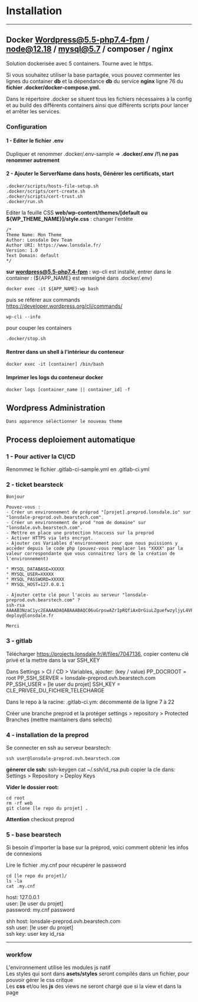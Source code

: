 # Installation  

****

## Docker Wordpress@5.5-php7.4-fpm / node@12.18 / mysql@5.7 / composer / nginx

Solution dockerisée avec 5 containers. Tourne avec le https.

Si vous souhaitez utiliser la base partagée, vous pouvez commenter les lignes du container **db** et la dépendance **db** du service **nginx** ligne 76 du **fichier .docker/docker-compose.yml.**

Dans le répertoire .docker se situent tous les fichiers nécessaires à la config et au build des différents containers ainsi que différents scripts pour lancer et arrêter les services.

### Configuration

#### 1 - Editer le fichier .env

Dupliquer et renommer .docker/.env-sample => **.docker/.env** **/!\ ne pas renommer autrement**


#### 2 - Ajouter le ServerName dans hosts, Générer les certificats, start
```
.docker/scripts/hosts-file-setup.sh
.docker/scripts/cert-create.sh
.docker/scripts/cert-trust.sh
.docker/run.sh
```

Editer la feuille CSS **web/wp-content/themes/[default ou ${WP_THEME_NAME}]/style.css** : changer l'entête

```
/*
Theme Name: Mon Theme
Author: Lonsdale Dev Team
Author URI: https://www.lonsdale.fr/
Version: 1.0
Text Domain: default
*/
```

**sur wordpress@5.5-php7.4-fpm :** wp-cli est installé, entrer dans le container : (${APP_NAME} est renseigné dans .docker/.env)
```
docker exec -it ${APP_NAME}-wp bash
```
puis se référer aux commands https://developer.wordpress.org/cli/commands/
```
wp-cli --info
```

pour couper les containers
```
.docker/stop.sh
```

#### Rentrer dans un shell à l'intérieur du conteneur
```
docker exec -it [container] /bin/bash
```

#### Imprimer les logs du conteneur docker
```
docker logs [container_name || container_id] -f
```


## Wordpress Administration
```
Dans apparence séléctionner le nouveau theme
```

## Process deploiement automatique

### 1 - Pour activer la CI/CD
Renommez le fichier .gitlab-ci-sample.yml en .gitlab-ci.yml

### 2 - ticket bearsteck
```
Bonjour

Pouvez-vous :
- Créer un environnement de préprod "[projet].preprod.lonsdale.io" sur "lonsdale-preprod.ovh.bearstech.com".
- Créer un environnement de prod "nom de domaine" sur "lonsdale.ovh.bearstech.com".
- Mettre en place une protection htaccess sur la preprod
- Activer HTTPS via lets encrypt.
- Ajouter ces Variables d'environnement pour que nous puissions y accéder depuis le code php (pouvez-vous remplacer les "XXXX" par la valeur correspondante que vous connaitrez lors de la création de l'environnement)

° MYSQL_DATABASE=XXXXX
° MYSQL_USER=XXXXX
° MYSQL_PASSWORD=XXXXX
° MYSQL_HOST=127.0.0.1

- Ajouter cette clé pour l'accès au serveur "lonsdale-preprod.ovh.bearstech.com" ?
ssh-rsa AAAAB3NzaC1yc2EAAAADAQABAAABAQC06uGrpswAZrIpRQfiAxOrGiuLZguefwzyljyL4VPlBo+YPNl7vcJB3NeQ2DllWH7khHCkYHk0+RoXL2mRembUlfMwT5+CZyDRuD26QAPwVFBRVqOuZW+WAP0XK9+prMJobQqtV7B0JcrzRLTiLZ3lcCtPqnuJEWEJ3mTTMCmD53Htnkh7w1t0arEaXedBDkQ4LXqbNCjz8PU1lxDf5V/bzoDGGTNBHW3bEqNEUF8KqRqDbh8vDE4JwVWalR5ypZdH0dfcAjG6YLD+fi+MnqMOjMjZSWmj6PNVe537zPXwGiqPCwHl7eVrHA0+dUVQ1cRAJfM7HIOzIqR6j/JxLkc7 deploy@lonsdale.fr

Merci
```

### 3 - gitlab

Télécharger https://projects.lonsdale.fr/#/files/7047136, copier contenu clé privé et la mettre dans la var SSH_KEY

Dans Settings > CI / CD > Variables, ajouter: (key / value)
PP_DOCROOT = root
PP_SSH_SERVER = lonsdale-preprod.ovh.bearstech.com
PP_SSH_USER = [le user du projet]
SSH_KEY = CLE_PRIVEE_DU_FICHIER_TELECHARGE

Dans le repo à la racine: .gitlab-ci.ym:
décommenté de la ligne 7 à 22

Créer une branche preprod et la protéger
settings > repository > Protected Branches (mettre maintainers dans selects) 

### 4 - installation de la preprod

Se connecter en ssh au serveur bearstech:
```
ssh user@lonsdale-preprod.ovh.bearstech.com
```

**génerer cle ssh:**
ssh-keygen
cat ~/.ssh/id_rsa.pub 
copier la cle dans:
Settings > Repository > Deploy Keys

**Vider le dossier root:**
```
cd root
rm -rf web
git clone [le repo du projet] .
```

**Attention** checkout preprod

### 5 - base bearstech
Si besoin d'importer la base sur la préprod, voici comment obtenir les infos de connexions

Lire le fichier .my.cnf pour récupérer le password
```
cd [le repo du projet]/
ls -la
cat .my.cnf
```

host: 127.0.0.1  
user: [le user du projet]  
password: my.cnf password  
  
shh host: lonsdale-preprod.ovh.bearstech.com  
ssh user: [le user du projet]  
ssh key: user key id_rsa  

<hr>

### workfow
L'environnement utilise les modules js natif<br>
Les styles qui sont dans **asets/styles** seront compilés dans un fichier, pour pouvoir gérer le css critque<br>
Les **css** et/ou les **js** des views ne seront chargé que si la view et dans la page



